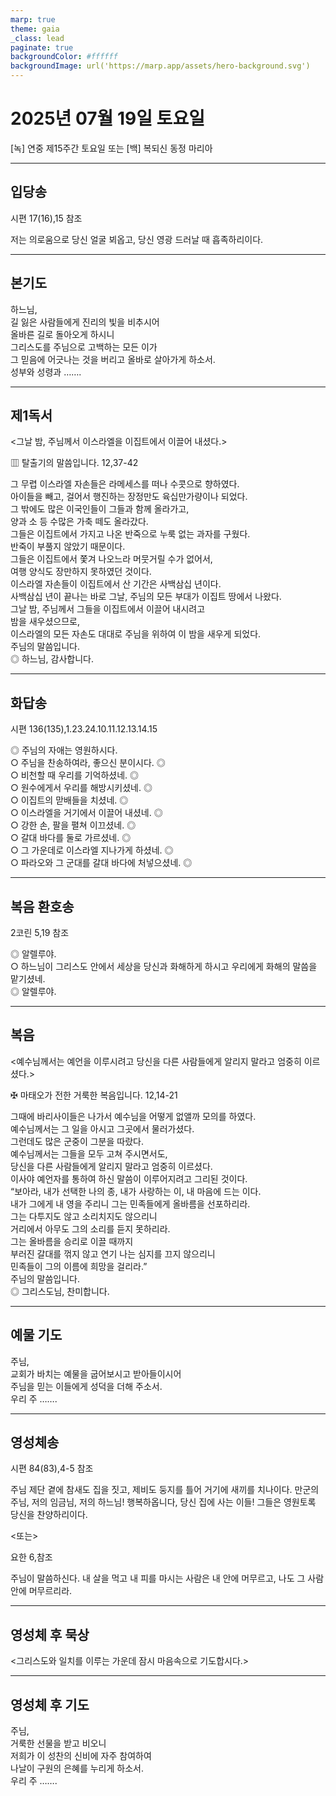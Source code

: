 ```yaml
---
marp: true
theme: gaia
_class: lead
paginate: true
backgroundColor: #ffffff
backgroundImage: url('https://marp.app/assets/hero-background.svg')
---
```


# 2025년 07월 19일 토요일

[녹] 연중 제15주간 토요일 또는 [백] 복되신 동정 마리아  




---

## 입당송

시편 17(16),15 참조

저는 의로움으로 당신 얼굴 뵈옵고, 당신 영광 드러날 때 흡족하리이다.  
  


---

## 본기도

하느님,  
길 잃은 사람들에게 진리의 빛을 비추시어  
올바른 길로 돌아오게 하시니  
그리스도를 주님으로 고백하는 모든 이가  
그 믿음에 어긋나는 것을 버리고 올바로 살아가게 하소서.  
성부와 성령과 …….  
  


---

## 제1독서

<그날 밤, 주님께서 이스라엘을 이집트에서 이끌어 내셨다.>

▥ 탈출기의 말씀입니다. 12,37-42

그 무렵 이스라엘 자손들은 라메세스를 떠나 수콧으로 향하였다.  
아이들을 빼고, 걸어서 행진하는 장정만도 육십만가량이나 되었다.  
그 밖에도 많은 이국인들이 그들과 함께 올라가고,  
양과 소 등 수많은 가축 떼도 올라갔다.  
그들은 이집트에서 가지고 나온 반죽으로 누룩 없는 과자를 구웠다.  
반죽이 부풀지 않았기 때문이다.  
그들은 이집트에서 쫓겨 나오느라 머뭇거릴 수가 없어서,  
여행 양식도 장만하지 못하였던 것이다.  
이스라엘 자손들이 이집트에서 산 기간은 사백삼십 년이다.  
사백삼십 년이 끝나는 바로 그날, 주님의 모든 부대가 이집트 땅에서 나왔다.  
그날 밤, 주님께서 그들을 이집트에서 이끌어 내시려고  
밤을 새우셨으므로,  
이스라엘의 모든 자손도 대대로 주님을 위하여 이 밤을 새우게 되었다.  
주님의 말씀입니다.  
◎ 하느님, 감사합니다.  
  


---

## 화답송

시편 136(135),1.23.24.10.11.12.13.14.15

◎ 주님의 자애는 영원하시다.  
○ 주님을 찬송하여라, 좋으신 분이시다. ◎  
○ 비천할 때 우리를 기억하셨네. ◎  
○ 원수에게서 우리를 해방시키셨네. ◎  
○ 이집트의 맏배들을 치셨네. ◎  
○ 이스라엘을 거기에서 이끌어 내셨네. ◎  
○ 강한 손, 팔을 펼쳐 이끄셨네. ◎  
○ 갈대 바다를 둘로 가르셨네. ◎  
○ 그 가운데로 이스라엘 지나가게 하셨네. ◎  
○ 파라오와 그 군대를 갈대 바다에 처넣으셨네. ◎  
  


---

## 복음 환호송

2코린 5,19 참조

◎ 알렐루야.  
○ 하느님이 그리스도 안에서 세상을 당신과 화해하게 하시고 우리에게 화해의 말씀을 맡기셨네.  
◎ 알렐루야.  
  


---

## 복음

<예수님께서는 예언을 이루시려고 당신을 다른 사람들에게 알리지 말라고 엄중히 이르셨다.>

✠ 마태오가 전한 거룩한 복음입니다. 12,14-21

그때에 바리사이들은 나가서 예수님을 어떻게 없앨까 모의를 하였다.  
예수님께서는 그 일을 아시고 그곳에서 물러가셨다.  
그런데도 많은 군중이 그분을 따랐다.  
예수님께서는 그들을 모두 고쳐 주시면서도,  
당신을 다른 사람들에게 알리지 말라고 엄중히 이르셨다.  
이사야 예언자를 통하여 하신 말씀이 이루어지려고 그리된 것이다.  
“보아라, 내가 선택한 나의 종, 내가 사랑하는 이, 내 마음에 드는 이다.  
내가 그에게 내 영을 주리니 그는 민족들에게 올바름을 선포하리라.  
그는 다투지도 않고 소리치지도 않으리니  
거리에서 아무도 그의 소리를 듣지 못하리라.  
그는 올바름을 승리로 이끌 때까지  
부러진 갈대를 꺾지 않고 연기 나는 심지를 끄지 않으리니  
민족들이 그의 이름에 희망을 걸리라.”  
주님의 말씀입니다.  
◎ 그리스도님, 찬미합니다.  
  


---

## 예물 기도

주님,  
교회가 바치는 예물을 굽어보시고 받아들이시어  
주님을 믿는 이들에게 성덕을 더해 주소서.  
우리 주 …….  
  


---

## 영성체송

시편 84(83),4-5 참조

주님 제단 곁에 참새도 집을 짓고, 제비도 둥지를 틀어 거기에 새끼를 치나이다. 만군의 주님, 저의 임금님, 저의 하느님! 행복하옵니다, 당신 집에 사는 이들! 그들은 영원토록 당신을 찬양하리이다.  
  
<또는>  
  
요한 6,참조  
  
주님이 말씀하신다. 내 살을 먹고 내 피를 마시는 사람은 내 안에 머무르고, 나도 그 사람 안에 머무르리라.  


---

## 영성체 후 묵상

<그리스도와 일치를 이루는 가운데 잠시 마음속으로 기도합시다.>  


---

## 영성체 후 기도

주님,  
거룩한 선물을 받고 비오니  
저희가 이 성찬의 신비에 자주 참여하여  
나날이 구원의 은혜를 누리게 하소서.  
우리 주 …….